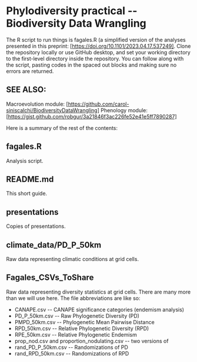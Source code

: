 # Phylodiversity practical -- Biodiversity Data Wrangling
The R script to run things is fagales.R (a simplified version of the analyses presented in this preprint: [https://doi.org/10.1101/2023.04.17.537249]. Clone the repository locally or use GitHub desktop, and set your working directory to the first-level directory inside the repository. You can follow along with the script, pasting codes in the spaced out blocks and making sure no errors are returned.

## SEE ALSO:
Macroevolution module: [https://github.com/carol-siniscalchi/BiodiversityDataWrangling]
Phenology module: [https://gist.github.com/robgur/3a21846f3ac226fe52e41e5ff7890287]

Here is a summary of the rest of the contents:

## fagales.R
Analysis script.

## README.md
This short guide.

## presentations
Copies of presentations.

## climate_data/PD_P_50km
Raw data representing climatic conditions at grid cells.

## Fagales_CSVs_ToShare
Raw data representing diversity statistics at grid cells. There are many more than we will use here. The file abbreviations are like so:

* CANAPE.csv -- CANAPE significance categories (endemism analysis) 
* PD_P_50km.csv -- Raw Phylogenetic Diversity (PD)
* PMPD_50km.csv -- Phylogenetic Mean Pairwise Distance 
* RPD_50km.csv -- Relative Phylogenetic Diversity (RPD)
* RPE_50km.csv -- Relative Phylogenetic Endemism 
* prop_nod.csv and proportion_nodulating.csv -- two versions of 
* rand_PD_P_50km.csv -- Randomizations of PD
* rand_RPD_50km.csv -- Randomizations of RPD
